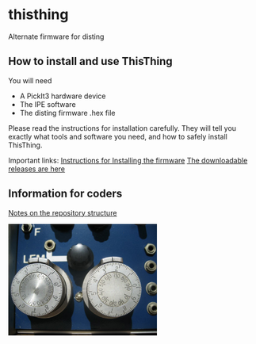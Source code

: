 # thisthing
Alternate firmware for disting


## How to install and use ThisThing

You will need
* A PickIt3 hardware device
* The IPE software
* The disting firmware .hex file

Please read the instructions for installation carefully. They will tell you exactly what tools and software you need, and how to safely install ThisThing.

Important links:
[Instructions for Installing the firmware](docs/flashing_disting.pdf)
[The downloadable releases are here](https://github.com/squinkylabs/thisthing/releases)


## Information for coders

[Notes on the repository structure](docs/repository_structure.md)

<img src="docs/synth.jpeg" alt="alt text" width="300px">


